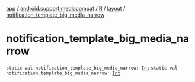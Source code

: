 [app](../../../index.md) / [android.support.mediacompat](../../index.md) / [R](../index.md) / [layout](index.md) / [notification_template_big_media_narrow](./notification_template_big_media_narrow.md)

# notification_template_big_media_narrow

`static val notification_template_big_media_narrow: `[`Int`](https://kotlinlang.org/api/latest/jvm/stdlib/kotlin/-int/index.html)
`static val notification_template_big_media_narrow: `[`Int`](https://kotlinlang.org/api/latest/jvm/stdlib/kotlin/-int/index.html)